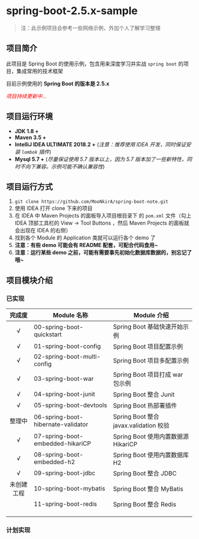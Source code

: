 # spring-boot-2.5.x-sample

> 注：此示例项目会参考一些网络示例，外加个人了解学习整理

## 项目简介

此项目是 Spring Boot 的使用示例，包含用来深度学习并实战 `spring boot` 的项目，集成常用的技术框架

目前示例使用的 **Spring Boot 的版本是 2.5.x**

<font color=red>*项目持续更新中...*</font>

## 项目运行环境

- **JDK 1.8 +**
- **Maven 3.5 +**
- **IntelliJ IDEA ULTIMATE 2018.2 +** (*注意：推荐使用 IDEA 开发，同时保证安装 `lombok` 插件*)
- **Mysql 5.7 +** (*尽量保证使用 5.7 版本以上，因为 5.7 版本加了一些新特性，同时不向下兼容。示例可能不确认兼容性*)

## 项目运行方式

1. `git clone https://github.com/MooNkirA/spring-boot-note.git`
2. 使用 IDEA 打开 clone 下来的项目
3. 在 IDEA 中 Maven Projects 的面板导入项目根目录下 的 `pom.xml` 文件（勾上 IDEA 顶部工具栏的 View -> Tool Buttons ，然后 Maven Projects 的面板就会出现在 IDEA 的右侧）
4. 找到各个 Module 的 Application 类就可以运行各个 demo 了
5. **注意：有些 demo 可能会有 README 配套，可配合代码食用~**
6. **注意：运行某些 demo 之前，可能有需要事先初始化数据库数据的，别忘记了哦~**

## 项目模块介绍

### 已实现

|   完成度   | Module 名称                        | Module 介绍                            |
| :--------: | ---------------------------------- | -------------------------------------- |
|     √      | 00-spring-boot-quickstart          | Spring Boot 基础快速开始示例           |
|     √      | 01-spring-boot-config              | Spring Boot 项目配置示例               |
|     √      | 02-spring-boot-multi-config        | Spring Boot 项目多配置示例             |
|     √      | 03-spring-boot-war                 | Spring Boot 项目打成 war 包示例        |
|     √      | 04-spring-boot-junit               | Spring Boot 整合 Junit                 |
|     √      | 05-spring-boot-devtools            | Spring Boot 热部署插件                 |
|   整理中   | 06-spring-boot-hibernate-validator | Spring Boot 整合 javax.validation 校验 |
|     √      | 07-spring-boot-embedded-hikariCP   | Spring Boot 使用内置数据源 HikariCP    |
|     √      | 08-spring-boot-embedded-h2         | Spring Boot 使用内置数据库 H2          |
|     √      | 09-spring-boot-jdbc                | Spring Boot 整合 JDBC                  |
| 未创建工程 | 10-spring-boot-mybatis             | Spring Boot 整合 MyBatis               |
|            | 11-spring-boot-redis               | Spring Boot 整合 Redis                 |
|            |                                    |                                        |
|            |                                    |                                        |
|            |                                    |                                        |

### 计划实现
